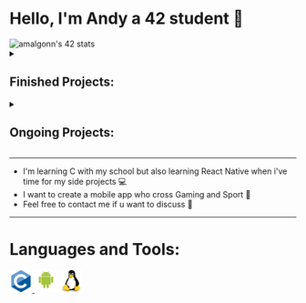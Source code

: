 # Hello, I'm Andy a 42 student 👋

<img src="https://badge.mediaplus.ma/starryblue/amalgonn?1337Badge=off&UM6P=off" alt="amalgonn's 42 stats"/> 

<details>
  <summary> <h2>Finished Projects: </h2> </summary>
    <li> 1st Circle :
      <img src="./badges/libftm.png"  title="libft: 125/100" length="100" width="100"><img src="./badges/get_next_linee.png"  title="get_next_line: 112/100" length="100" width="100"><img src="./badges/ft_printfe.png"  title="ft_printf: 100/100" length="100" width="100"><img src="./badges/born2berootm.png"  title="born2beroot: 125/100" length="100" width="100"> </br>
    <li>2nd Circle : 
      <!--- <img src="./badges/push_swape.png"  title="Push-swap: 83/100" length="100" width="100"><img src="./badges/minitalkm.png"  title="Minitalk: 125/125" length="100" width="100"> --> <img src="./badges/so_longe.png"  title="so_long : 100/100" length="100" width="100"> </br>
      <!--- <li>3rd Circle : <img src="./badges/minishelln.png"  title="Minishell : a venir" length="100" width="100"><img src="./badges/philosophersn.png"  title="Philosophers : a venir" length="100" width="100"> -->
</details>

<details>
  <summary> <h2>Ongoing Projects: </h2></summary>
    <li> Project(s) :
      <img src="./badges/push_swapn.png"  title="Push_swap" length="100" width="100"><img src="./badges/pipexn.png"  title="Pipex" length="100" width="100">
</details>

---
- I'm learning C with my school but also learning React Native when i've time for my side projects 💻
- I want to create a mobile app who cross Gaming and Sport 📱
- Feel free to contact me if u want to discuss 💬
---

# Languages and Tools:
<p align="left"> 
<a href="https://www.cprogramming.com/" target="_blank" rel="noreferrer"> <img src="https://raw.githubusercontent.com/devicons/devicon/master/icons/c/c-original.svg" alt="c" width="40" height="40"/> </a>
<a href="https://developer.android.com" target="_blank" rel="noreferrer"> <img src="https://raw.githubusercontent.com/devicons/devicon/master/icons/android/android-original-wordmark.svg" alt="android" width="40" height="40"/></a>  
<a href="https://www.linux.org/" target="_blank" rel="noreferrer"> <img src="https://raw.githubusercontent.com/devicons/devicon/master/icons/linux/linux-original.svg" alt="linux" width="40" height="40"/> </a>
</p>
